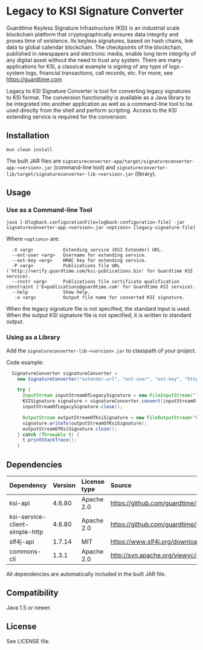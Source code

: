 # Legacy to KSI Signature Converter #

Guardtime Keyless Signature Infrastructure (KSI) is an industrial scale blockchain platform that cryptographically ensures data integrity and proves time of existence. Its keyless signatures, based on hash chains, link data to global calendar blockchain. The checkpoints of the blockchain, published in newspapers and electronic media, enable long term integrity of any digital asset without the need to trust any system. There are many applications for KSI, a classical example is signing of any type of logs - system logs, financial transactions, call records, etc. For more, see https://guardtime.com

Legacy to KSI Signature Converter is tool for converting legacy signatures to KSI format. The conversion functionality is available as a Java library to be integrated into another application as well as a command-line tool to be used directly from the shell and perform scripting. Access to the KSI extending service is required for the conversion.

## Installation ##
```
mvn clean install
```

The built JAR files are `signatureconverter-app/target/signatureconverter-app-<version>.jar` (command-line tool) and `signatureconverter-lib/target/signatureconverter-lib-<version>.jar` (library).

## Usage ##

### Use as a Command-line Tool ###

```
java [-Dlogback.configurationFile=logback-configuration-file] -jar signatureconverter-app-<version>.jar <options> [legacy-signature-file]  
```

Where `<options>` are:

```
  -X <arg>           Extending service (KSI Extender) URL.
  --ext-user <arg>   Username for extending service.
  --ext-key <arg>    HMAC key for extending service.
  -P <arg>           Publications file URL ('http://verify.guardtime.com/ksi-publications.bin' for Guardtime KSI service).
  --cnstr <arg>      Publications file certificate qualification constraint ('E=publications@guardtime.com' for Guardtime KSI service).
  --help             Show help.
   -o <arg>          Output file name for converted KSI signature.
 ```

When the legacy signature file is not specified, the standard input is used. When the output KSI signature file is not specified, it is written to standard output.

### Using as a Library ###

Add the `signatureconverter-lib-<version>.jar` to classpath of your project.

Code example:

```java
  SignatureConverter signatureConverter =
    new SignatureConverter("extender-url", "ext-user", "ext-key", "http://verify.guardtime.com/ksi-publications.bin", "E=publications@guardtime.com");

    try {
      InputStream inputStreamOfLegacySignature = new FileInputStream("legacy-sig.gtts");
      KSISignature signature = signatureConverter.convert(inputStreamOfLegacySignature);
      inputStreamOfLegacySignature.close();

      OutputStream outputStreamOfKsiSignature = new FileOutputStream("ksi-sig.ksig");
      signature.writeTo(outputStreamOfKsiSignature);
      outputStreamOfKsiSignature.close();
    } catch (Throwable t) {
      t.printStackTrace();
    }
```

## Dependencies ##

| Dependency                     | Version | License type | Source                                                 | Notes |
|:-------------------------------|:--------|:-------------|:-------------------------------------------------------|:------|
| ksi-api                        | 4.6.80  | Apache 2.0   | https://github.com/guardtime/ksi-java-sdk              |       |
| ksi-service-client-simple-http | 4.6.80  | Apache 2.0   | https://github.com/guardtime/ksi-java-sdk              |       |
| slf4j-api                      | 1.7.14  | MIT          | https://www.slf4j.org/download.html                    |       |
| commons-cli                    | 1.3.1   | Apache 2.0   | http://svn.apache.org/viewvc/commons/proper/cli/trunk/ |       |

All dependencies are automatically included in the built JAR file.

## Compatibility ##

Java 1.5 or newer.

## License ##

See LICENSE file.
